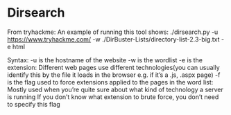 # Dirsearch

From tryhackme:
An example of running this tool shows:
./dirsearch.py -u https://www.tryhackme.com/ -w ./DirBuster-Lists/directory-list-2.3-big.txt -e html

Syntax:
-u is the hostname of the website
-w is the wordlist
-e is the extension:
Different web pages use different technologies(you can usually identify this by the file it loads in the browser e.g. if it’s a .js, .aspx page)
-f is the flag used to force extensions applied to the pages in the word list:
Mostly used when you’re quite sure about what kind of technology a server is running
If you don’t know what extension to brute force, you don’t need to specify this flag
